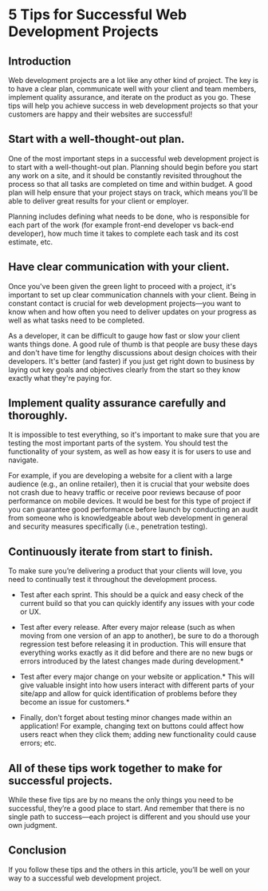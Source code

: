 # 5 Tips for Successful Web Development Projects

## Introduction

Web development projects are a lot like any other kind of project. The key is to have a clear plan, communicate well with your client and team members, implement quality assurance, and iterate on the product as you go. These tips will help you achieve success in web development projects so that your customers are happy and their websites are successful!

## Start with a well-thought-out plan.

One of the most important steps in a successful web development project is to start with a well-thought-out plan. Planning should begin before you start any work on a site, and it should be constantly revisited throughout the process so that all tasks are completed on time and within budget. A good plan will help ensure that your project stays on track, which means you'll be able to deliver great results for your client or employer.

Planning includes defining what needs to be done, who is responsible for each part of the work (for example front-end developer vs back-end developer), how much time it takes to complete each task and its cost estimate, etc.

## Have clear communication with your client.

Once you've been given the green light to proceed with a project, it's important to set up clear communication channels with your client. Being in constant contact is crucial for web development projects—you want to know when and how often you need to deliver updates on your progress as well as what tasks need to be completed.

As a developer, it can be difficult to gauge how fast or slow your client wants things done. A good rule of thumb is that people are busy these days and don't have time for lengthy discussions about design choices with their developers. It's better (and faster) if you just get right down to business by laying out key goals and objectives clearly from the start so they know exactly what they're paying for.

## Implement quality assurance carefully and thoroughly.

It is impossible to test everything, so it's important to make sure that you are testing the most important parts of the system. You should test the functionality of your system, as well as how easy it is for users to use and navigate.

For example, if you are developing a website for a client with a large audience (e.g., an online retailer), then it is crucial that your website does not crash due to heavy traffic or receive poor reviews because of poor performance on mobile devices. It would be best for this type of project if you can guarantee good performance before launch by conducting an audit from someone who is knowledgeable about web development in general and security measures specifically (i.e., penetration testing).

## Continuously iterate from start to finish.

To make sure you’re delivering a product that your clients will love, you need to continually test it throughout the development process.

* Test after each sprint. This should be a quick and easy check of the current build so that you can quickly identify any issues with your code or UX.
    
* Test after every release. After every major release (such as when moving from one version of an app to another), be sure to do a thorough regression test before releasing it in production. This will ensure that everything works exactly as it did before and there are no new bugs or errors introduced by the latest changes made during development.\*
    
* Test after every major change on your website or application.\* This will give valuable insight into how users interact with different parts of your site/app and allow for quick identification of problems before they become an issue for customers.\*
    
* Finally, don't forget about testing minor changes made within an application! For example, changing text on buttons could affect how users react when they click them; adding new functionality could cause errors; etc.
    

## All of these tips work together to make for successful projects.

While these five tips are by no means the only things you need to be successful, they’re a good place to start. And remember that there is no single path to success—each project is different and you should use your own judgment.

## Conclusion

If you follow these tips and the others in this article, you’ll be well on your way to a successful web development project.